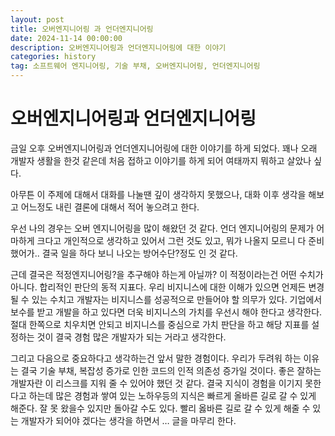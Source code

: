 ```yaml
---
layout: post
title: 오버엔지니어링 과 언더엔지니어링
date: 2024-11-14 00:00:00
description: 오버엔지니어링과 언더엔지니어링에 대한 이야기
categories: history
tag: 소프트웨어 엔지니어링, 기술 부채, 오버엔지니어링, 언더엔지니어링
---
```


# 오버엔지니어링과 언더엔지니어링

금일 오후 오버엔지니어링과 언더엔지니어링에 대한 이야기를 하게 되었다.
꽤나 오래 개발자 생활을 한것 같은데 처음 접하고 이야기를 하게 되어 여태까지 뭐하고 살았나 싶다.

아무튼 이 주제에 대해서 대화를 나눌땐 깊이 생각하지 못했으나, 대화 이후 생각을 해보고 어느정도 내린 결론에 대해서 적어 놓으려고 한다.

우선 나의 경우는 오버 엔지니어링을 많이 해왔던 것 같다. 언더 엔지니어링의 문제가 어마하게 크다고 개인적으로 생각하고 있어서 그런 것도 있고, 뭐가 나올지 모르니 다 준비했어가.. 결국 일을 하다 보니 나오는 방어수단?정도 인 것 같다.

근데 결국은 적정엔지니어링?을 추구해야 하는게 아닐까? 이 적정이라는건 어떤 수치가 아니다. 합리적인 판단의 동적 지표다. 우리 비지니스에 대한 이해가 있으면 언제든 변경 될 수 있는 수치고 개발자는 비지니스를 성공적으로 만들어야 할 의무가 있다. 기업에서 보수를 받고 개발을 하고 있다면 더욱 비지니스의 가치를 우선시 해야 한다고 생각한다. 절대 한쪽으로 치우치면 안되고 비지니스를 중심으로 가치 판단을 하고 해당 지표를 설정하는 것이 결국 경험 많은 개발자가 되는 거라고 생각한다.

그리고 다음으로 중요하다고 생각하는건 앞서 말한 경험이다. 우리가 두려워 하는 이유는 결국 기술 부채, 복잡성 증가로 인한 코드의 인적 의존성 증가일 것이다. 좋은 잘하는 개발자란 이 리스크를 지워 줄 수 있어야 했던 것 같다. 결국 지식이 경험을 이기지 못한다고 하는데 많은 경험과 쌓여 있는 노하우등의 지식은 빠르게 올바른 길로 갈 수 있게 해준다. 잘 못 왔을수 있지만 돌아갈 수도 있다. 빨리 옳바른 길로 갈 수 있게 해줄 수 있는 개발자가 되어야 겠다는 생각을 하면서 … 글을 마무리 한다.
